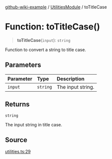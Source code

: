 [github-wiki-example](../wiki/Home) / [UtilitiesModule](../wiki/UtilitiesModule) / toTitleCase

# Function: toTitleCase()

> **toTitleCase**(`input`): `string`

Function to convert a string to title case.

## Parameters

| Parameter | Type | Description |
| :------ | :------ | :------ |
| `input` | `string` | The input string. |

## Returns

`string`

The input string in title case.

## Source

[utilities.ts:29](https://github.com/typedoc2md/typedoc-plugin-markdown-examples/blob/e63f907fc136a040020fb1d12b594c3baad2ce3b/examples/src/utilities.ts#L29)
